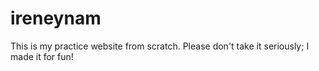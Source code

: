 # ireneynam
This is my practice website from scratch. Please don't take it seriously; I made it for fun!

